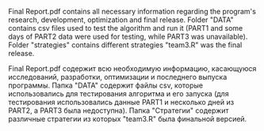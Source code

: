 Final Report.pdf contains all necessary information regarding the program's research, development, optimization and final release. Folder "DATA" contains csv files used to test the algorithm and run it (PART1 and some days of PART2 data were used for testing, while PART3 was unavailable). Folder "strategies" contains different strategies "team3.R" was the final release.

Final Report.pdf содержит всю необходимую информацию, касающуюся исследований, разработки, оптимизации и последнего выпуска программы. Папка "DATA" содержит файлы csv, которые использовались для тестирования алгоритма и его запуска (для тестирования использовались данные PART1 и несколько дней из PART2, а PART3 была недоступна). Папка "Стратегии" содержит различные стратегии из которых "team3.R" была финальной версией.
